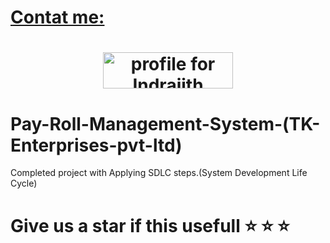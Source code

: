 # <a href="https://www.linkedin.com/in/indrajith-ekanayake/">Contat me:</a>
<h1 align="middle"><a href="https://stackexchange.com/users/11078123/indrajith-ekanayake"><img src="https://stackexchange.com/users/flair/11078123.png" width="208" height="58" alt="profile for Indrajith Ekanayake on Stack Exchange, a network of free, community-driven Q&amp;A sites" title="profile for Indrajith Ekanayake on Stack Exchange, a network of free, community-driven Q&amp;A sites" /></a></h1>

# Pay-Roll-Management-System-(TK-Enterprises-pvt-ltd)
Completed project with Applying SDLC steps.(System Development Life Cycle)

# Give us a star if this usefull :star:  :star:  :star:  
